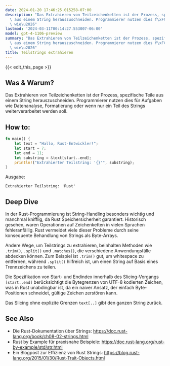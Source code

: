 ```yaml
---
date: 2024-01-20 17:46:25.015258-07:00
description: "Das Extrahieren von Teilzeichenketten ist der Prozess, spezifische Teile\
  \ aus einem String herauszuschneiden. Programmierer nutzen dies f\xFCr Aufgaben\
  \ wie\u2026"
lastmod: '2024-03-11T00:14:27.553007-06:00'
model: gpt-4-1106-preview
summary: "Das Extrahieren von Teilzeichenketten ist der Prozess, spezifische Teile\
  \ aus einem String herauszuschneiden. Programmierer nutzen dies f\xFCr Aufgaben\
  \ wie\u2026"
title: Teilstrings extrahieren
---
```


{{< edit_this_page >}}

## Was & Warum?
Das Extrahieren von Teilzeichenketten ist der Prozess, spezifische Teile aus einem String herauszuschneiden. Programmierer nutzen dies für Aufgaben wie Datenanalyse, Formatierung oder wenn nur ein Teil des Strings weiterverarbeitet werden soll.

## How to:
```Rust
fn main() {
    let text = "Hallo, Rust-Entwickler!";
    let start = 7;
    let end = 11;
    let substring = &text[start..end];
    println!("Extrahierter Teilstring: '{}'", substring);
}
```
Ausgabe:
```
Extrahierter Teilstring: 'Rust'
```

## Deep Dive
In der Rust-Programmierung ist String-Handling besonders wichtig und manchmal knifflig, da Rust Speichersicherheit garantiert. Historisch gesehen, waren Operationen auf Zeichenketten in vielen Sprachen fehleranfällig. Rust vermeidet viele dieser Probleme durch seine konsequente Behandlung von Strings als Byte-Arrays.

Andere Wege, um Teilstrings zu extrahieren, beinhalten Methoden wie `.trim()`, `.split()` und `.matches()`, die verschiedene Anwendungsfälle abdecken können. Zum Beispiel ist `.trim()` gut, um whitespace zu entfernen, während `.split()` hilfreich ist, um einen String auf Basis eines Trennzeichens zu teilen.

Die Spezifikation von Start- und Endindex innerhalb des Slicing-Vorgangs `[start..end]` berücksichtigt die Bytegrenzen von UTF-8 kodierten Zeichen, was in Rust unabdingbar ist, da ein naiver Ansatz, der einfach Byte-Positionen schneidet, gültige Zeichen zerstören kann. 

Das Slicing ohne explizite Grenzen `text[..]` gibt den ganzen String zurück.

## See Also
- Die Rust-Dokumentation über Strings: https://doc.rust-lang.org/book/ch08-02-strings.html
- Rust by Example für praxisnahe Beispiele: https://doc.rust-lang.org/rust-by-example/std/str.html
- Ein Blogpost zur Effizienz von Rust Strings: https://blog.rust-lang.org/2015/01/30/Rust-Trait-Objects.html
